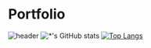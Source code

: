 # Portfolio

![header](https://capsule-render.vercel.app/api?type=waving&color=E3826C&height=250&section=header&text=Mr.Jung%Portfolio&fontSize=90&animation=fadeIn&fontAlignY=38&desc=%20&descAlignY=62&descAlign=62)
![*'s GitHub stats](https://github-readme-stats.vercel.app/api?username=mulahaG&show_icons=true&theme=radical)
[![Top Langs](https://github-readme-stats.vercel.app/api/top-langs/?username=mulahaG&layout=compact)](https://github.com/mulahaG/github-readme-stats)

